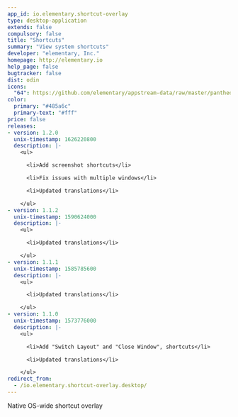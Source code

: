 ```yaml
---
app_id: io.elementary.shortcut-overlay
type: desktop-application
extends: false
compulsory: false
title: "Shortcuts"
summary: "View system shortcuts"
developer: "elementary, Inc."
homepage: http://elementary.io
help_page: false
bugtracker: false
dist: odin
icons:
  "64": https://github.com/elementary/appstream-data/raw/master/pantheon-data/main/icons/64x64/io.elementary.shortcut-overlay_preferences-desktop-keyboard.png
color:
  primary: "#485a6c"
  primary-text: "#fff"
price: false
releases:
- version: 1.2.0
  unix-timestamp: 1626220800
  description: |-
    <ul>

      <li>Add screenshot shortcuts</li>

      <li>Fix issues with multiple windows</li>

      <li>Updated translations</li>

    </ul>
- version: 1.1.2
  unix-timestamp: 1590624000
  description: |-
    <ul>

      <li>Updated translations</li>

    </ul>
- version: 1.1.1
  unix-timestamp: 1585785600
  description: |-
    <ul>

      <li>Updated translations</li>

    </ul>
- version: 1.1.0
  unix-timestamp: 1573776000
  description: |-
    <ul>

      <li>Add "Switch Layout" and "Close Window", shortcuts</li>

      <li>Updated translations</li>

    </ul>
redirect_from:
  - /io.elementary.shortcut-overlay.desktop/
---
```


<p>Native OS-wide shortcut overlay</p>